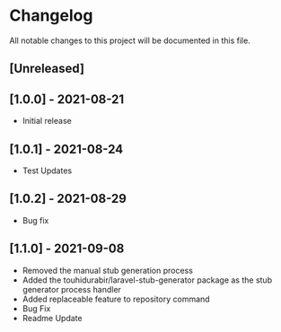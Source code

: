 # Changelog
All notable changes to this project will be documented in this file.

## [Unreleased]

## [1.0.0] - 2021-08-21
- Initial release

## [1.0.1] - 2021-08-24
- Test Updates

## [1.0.2] - 2021-08-29
- Bug fix

## [1.1.0] - 2021-09-08
- Removed the manual stub generation process
- Added the touhidurabir/laravel-stub-generator package as the stub generator process handler
- Added replaceable feature to repository command
- Bug Fix
- Readme Update